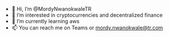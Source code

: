 - 👋 Hi, I’m @MordyNwanokwaleTR
- 👀 I’m interested in cryptocurrencies and decentralized finance
- 🌱 I’m currently learning aws
- 📫 You can reach me on Teams or mordy.nwanokwale@tr.com

<!---
MordyNwanokwaleTR/MordyNwanokwaleTR is a ✨ special ✨ repository because its `README.md` (this file) appears on your GitHub profile.
You can click the Preview link to take a look at your changes.
--->
